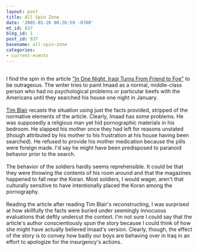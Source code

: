 ```yaml
---
layout: post
title: All Spin Zone
date: '2005-01-26 00:26:59 -0700'
mt_id: 837
blog_id: 1
post_id: 837
basename: all-spin-zone
categories:
- current-events
---
```

<br />I find the spin in the article <a href="http://www.washingtonpost.com/ac2/wp-dyn/A29400-2005Jan22?language=printer">"In One Night, Iraqi Turns From Friend to Foe"</a> to be outrageous. The writer tries to paint Imaad as a normal, middle-class person who had no psychological problems or particular beefs with the Americans until they searched his house one night in January.<br /><br /><a href="http://timblair.net/more.php?id=234_0_1_0_M">Tim Blair</a> recasts the situation using just the facts provided, stripped of the normative elements of the article. Clearly, Imaad has some problems. He was supposedly a religious man yet hid pornographic materials in his bedroom. He slapped his mother once they had left for reasons unstated (though attributed by his mother to his frustration at his house having been searched). He refused to provide his mother medication because the pills were foreign made. I'd say he might have been predisposed to paranoid behavior prior to the search.<br /><br />The behavior of the soldiers hardly seems reprehensible. It could be that they were throwing the contents of his room around and that the magazines happened to fall near the Koran. Most soldiers, I would wager, aren't that culturally sensitive to have intentionally placed the Koran among the pornography.<br /><br />Reading the article after reading Tim Blair's reconstructing, I was surprised at how skillfully the facts were buried under seemingly innocuous evaluations that deftly undercut the context. I'm not sure I could say that the article's author conscientiously spun the story because I could think of how she might have actually believed Imaad's version. Clearly, though, the effect of the story is to convey how badly our boys are behaving over in Iraq in an effort to apologize for the insurgency's actions.<br /><br /><br />

